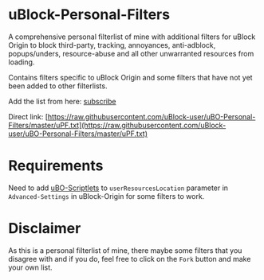 # uBlock-Personal-Filters

A comprehensive personal filterlist of mine with additional filters for uBlock Origin to block third-party, tracking, annoyances, anti-adblock, popups/unders, resource-abuse and all other unwarranted resources from loading.

Contains filters specific to uBlock Origin and some filters that have not yet been added to other filterlists.

Add the list from here: [subscribe](https://subscribe.adblockplus.org/?location=https://raw.githubusercontent.com/uBlock-user/uBO-Personal-Filters/master/uPF.txt&title=uBO-Personal-Filters)

Direct link: [https://raw.githubusercontent.com/uBlock-user/uBO-Personal-Filters/master/uPF.txt](https://raw.githubusercontent.com/uBlock-user/uBO-Personal-Filters/master/uPF.txt)

# Requirements 

Need to add [uBO-Scriptlets](https://raw.githubusercontent.com/uBlock-user/uBO-Scriptlets/master/scriptlets.txt) to `userResourcesLocation` parameter in `Advanced-Settings` in uBlock-Origin for some filters to work.

# Disclaimer 

As this is a personal filterlist of mine, there maybe some filters that you disagree with and if you do, feel free to click on the `Fork` button and make your own list.
